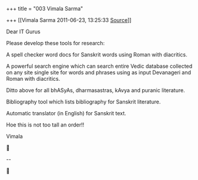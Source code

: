 +++
title = "003 Vimala Sarma"

+++
[[Vimala Sarma	2011-06-23, 13:25:33 [Source](https://groups.google.com/g/samskrita/c/GssKVh1oms0)]]



Dear IT Gurus

Please develop these tools for research:



A spell checker word docs for Sanskrit words using Roman with diacritics.

A powerful search engine which can search entire Vedic database collected on any site single site for words and phrases using as input Devanageri and Roman with diacritics.

Ditto above for all bhASyAs, dharmasastras, kAvya and puranic literature.

Bibliography tool which lists bibliography for Sanskrit literature.

Automatic translator (in English) for Sanskrit text.

Hoe this is not too tall an order!!

Vimala



--  



